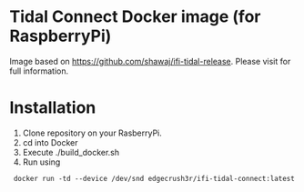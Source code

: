# Tidal Connect Docker image (for RaspberryPi)

Image based on https://github.com/shawaj/ifi-tidal-release. Please visit for full information.

# Installation

1. Clone repository on your RasberryPi.
2. cd into Docker
3. Execute ./build_docker.sh
4. Run using
```
 docker run -td --device /dev/snd edgecrush3r/ifi-tidal-connect:latest
```

